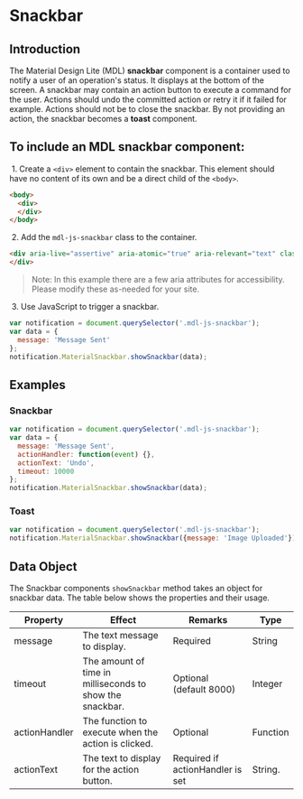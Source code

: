 # Snackbar

## Introduction

The Material Design Lite (MDL) **snackbar** component is a container used to notify a user of an operation's status.
It displays at the bottom of the screen.
A snackbar may contain an action button to execute a command for the user.
Actions should undo the committed action or retry it if it failed for example.
Actions should not be to close the snackbar.
By not providing an action, the snackbar becomes a **toast** component.

## To include an MDL **snackbar** component:

&nbsp;1. Create a `<div>` element to contain the snackbar. This element should have no content of its own and be a direct child of the `<body>`.

```html
<body>
  <div>
  </div>
</body>
```

&nbsp;2. Add the `mdl-js-snackbar` class to the container.

```html
<div aria-live="assertive" aria-atomic="true" aria-relevant="text" class="mdl-js-snackbar">
</div>
```

> Note: In this example there are a few aria attributes for accessibility. Please modify these as-needed for your site.

&nbsp;3. Use JavaScript to trigger a snackbar.

```JavaScript
var notification = document.querySelector('.mdl-js-snackbar');
var data = {
  message: 'Message Sent'
};
notification.MaterialSnackbar.showSnackbar(data);
```

## Examples

### Snackbar

```js
var notification = document.querySelector('.mdl-js-snackbar');
var data = {
  message: 'Message Sent',
  actionHandler: function(event) {},
  actionText: 'Undo',
  timeout: 10000
};
notification.MaterialSnackbar.showSnackbar(data);
```

### Toast

```js
var notification = document.querySelector('.mdl-js-snackbar');
notification.MaterialSnackbar.showSnackbar({message: 'Image Uploaded'});
```

## Data Object

The Snackbar components `showSnackbar` method takes an object for snackbar data.
The table below shows the properties and their usage.

| Property | Effect | Remarks | Type |
|-----------|--------|---------|---------|
| message   | The text message to display. | Required | String |
| timeout   | The amount of time in milliseconds to show the snackbar. | Optional (default 8000) | Integer |
| actionHandler | The function to execute when the action is clicked. | Optional | Function |
| actionText | The text to display for the action button. | Required if actionHandler is set |  String. |
